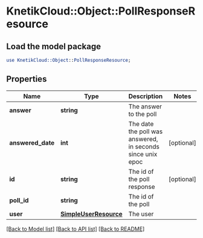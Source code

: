 # KnetikCloud::Object::PollResponseResource

## Load the model package
```perl
use KnetikCloud::Object::PollResponseResource;
```

## Properties
Name | Type | Description | Notes
------------ | ------------- | ------------- | -------------
**answer** | **string** | The answer to the poll | 
**answered_date** | **int** | The date the poll was answered, in seconds since unix epoc | [optional] 
**id** | **string** | The id of the poll response | [optional] 
**poll_id** | **string** | The id of the poll | 
**user** | [**SimpleUserResource**](SimpleUserResource.md) | The user | 

[[Back to Model list]](../README.md#documentation-for-models) [[Back to API list]](../README.md#documentation-for-api-endpoints) [[Back to README]](../README.md)


